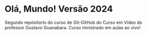 # Olá, Mundo! Versão 2024
 Segundo repósitorio do curso de Git-GitHub do Curso em Vídeo do professor Gustavo Guanabara.
 Curso ministrado em aulas ao vivo!
